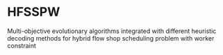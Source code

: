 # HFSSPW
Multi-objective evolutionary algorithms integrated with different heuristic decoding methods for hybrid flow shop scheduling problem with worker constraint

